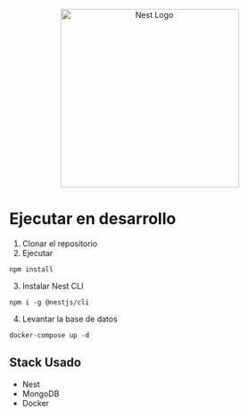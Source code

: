 <p align="center">
  <a href="http://nestjs.com/" target="blank"><img src="https://nestjs.com/img/logo_text.svg" width="320" alt="Nest Logo" /></a>
</p>

# Ejecutar en desarrollo

1. Clonar el repositorio
2. Ejecutar
```
npm install
```
3. Instalar Nest CLI
```
npm i -g @nestjs/cli
```
4. Levantar la base de datos
```
docker-compose up -d
```

## Stack Usado
* Nest
* MongoDB
* Docker
